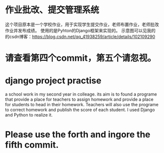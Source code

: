 # 作业批改、提交管理系统

这个项目原本是一个学校作业，用于实现学生提交作业，老师布置作业，老师批改作业并发布成绩。
使用的是Pyhton的Django框架来实现的。
示意图可以见我的的csdn博客：https://blog.csdn.net/qq_41938259/article/details/102109290
# 请查看第四个commit，第五个请忽视。

# django project practise
a school work in my second year in colleage. 
its aim is to found a programe that provide a place for teachers to assign homework 
and provide a place for students to head in their homework.
Teachers will also use the programe to correct homework and publish the score of each student.
I used Django and Python to realize it.
# Please use the forth and ingore the fifth commit.

